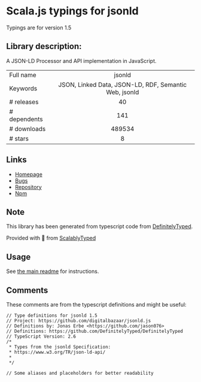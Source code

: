 
# Scala.js typings for jsonld

Typings are for version 1.5

## Library description:
A JSON-LD Processor and API implementation in JavaScript.

|                    |                 |
| ------------------ | :-------------: |
| Full name          | jsonld |
| Keywords           | JSON, Linked Data, JSON-LD, RDF, Semantic Web, jsonld |
| # releases         | 40 |
| # dependents       | 141 |
| # downloads        | 489534 |
| # stars            | 8 |

## Links
- [Homepage](https://github.com/digitalbazaar/jsonld.js)
- [Bugs](https://github.com/digitalbazaar/jsonld.js/issues)
- [Repository](https://github.com/digitalbazaar/jsonld.js)
- [Npm](https://www.npmjs.com/package/jsonld)
    


## Note
This library has been generated from typescript code from [DefinitelyTyped](https://definitelytyped.org).

Provided with :purple_heart: from [ScalablyTyped](https://github.com/oyvindberg/ScalablyTyped)

## Usage
See [the main readme](../../readme.md) for instructions.

## Comments

These comments are from the typescript definitions and might be useful:
```
// Type definitions for jsonld 1.5
// Project: https://github.com/digitalbazaar/jsonld.js
// Definitions by: Jonas Erbe <https://github.com/jason076>
// Definitions: https://github.com/DefinitelyTyped/DefinitelyTyped
// TypeScript Version: 2.6
/*
 * Types from the jsonld Specification:
 * https://www.w3.org/TR/json-ld-api/
 *
 */

// Some aliases and placeholders for better readability

```

